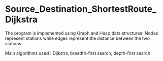 # Source_Destination_ShortestRoute_Dijkstra

The program is implemented using Graph and Heap data structures: Nodes represent stations while edges represent the distance between the two stations.

Main algorithms used : Dijkstra, breadth-first search, depth-first search
